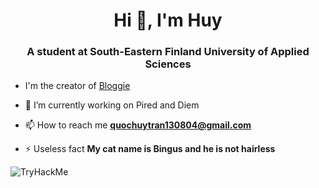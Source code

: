 <h1 align="center">Hi 👋, I'm Huy</h1>
<h3 align="center">A student at South-Eastern Finland University of Applied Sciences</h3>

- I'm the creator of [Bloggie](https://bloggieforyou.netlify.app/)

- 🌱 I’m currently working on Pired and Diem

- 📫 How to reach me **quochuytran130804@gmail.com**

- ⚡ Useless fact **My cat name is Bingus and he is not hairless**

<img src="https://tryhackme-badges.s3.amazonaws.com/hiimhyy.png" alt="TryHackMe">
